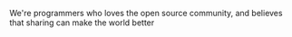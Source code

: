 We're programmers who loves the open source community, and believes that sharing can make the world better